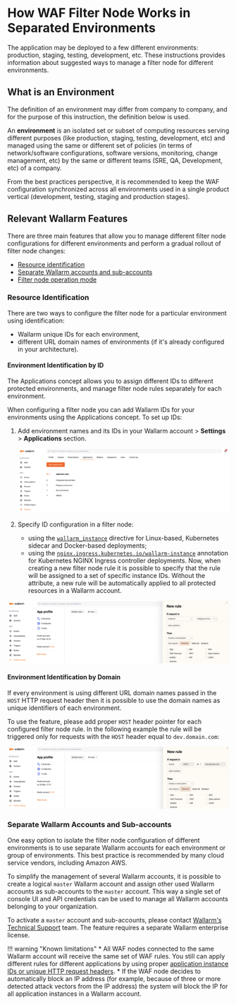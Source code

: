 # How WAF Filter Node Works in Separated Environments

The application may be deployed to a few different environments: production, staging, testing, development, etc. These instructions provides information about suggested ways to manage a filter node for different environments.

## What is an Environment
The definition of an environment may differ from company to company, and for the purpose of this instruction, the definition below is used.

An **environment** is an isolated set or subset of computing resources serving different purposes (like production, staging, testing, development, etc) and managed using the same or different set of policies (in terms of network/software configurations, software versions, monitoring, change management, etc) by the same or different teams (SRE, QA, Development, etc) of a company.

From the best practices perspective, it is recommended to keep the WAF configuration synchronized across all environments used in a single product vertical (development, testing, staging and production stages).

## Relevant Wallarm Features

There are three main features that allow you to manage different filter node configurations for different environments and perform a gradual rollout of filter node changes:

* [Resource identification](#resource-identification)
* [Separate Wallarm accounts and sub-accounts](#separate-wallarm-accounts-and-sub-accounts)
* [Filter node operation mode](../../configure-wallarm-mode.md)

### Resource Identification

There are two ways to configure the filter node for a particular environment using identification:

* Wallarm unique IDs for each environment,
* different URL domain names of environments (if it's already configured in your architecture).

#### Environment Identification by ID

The Applications concept allows you to assign different IDs to different protected environments, and manage filter node rules separately for each environment.

When configuring a filter node you can add Wallarm IDs for your environments using the Applications concept. To set up IDs:

1. Add environment names and its IDs in your Wallarm account > **Settings** > **Applications** section.

    ![!Added environments](../../../images/admin-guides/configuration-guides/waf-in-separate-environments/added-applications.png)
2. Specify ID configuration in a filter node:

    * using the [`wallarm_instance`](../../configure-parameters-en.md#wallarm_instance) directive for Linux-based, Kubernetes sidecar and Docker-based deployments;
    * using the [`nginx.ingress.kubernetes.io/wallarm-instance`](../../configure-kubernetes-en.md#ingress-annotations) annotation for Kubernetes NGINX Ingress controller deployments. Now, when creating a new filter node rule it is possible to specify that the rule will be assigned to a set of specific instance IDs. Without the attribute, a new rule will be automatically applied to all protected resources in a Wallarm account.

![!Creating rule for ID](../../../images/admin-guides/configuration-guides/waf-in-separate-environments/create-rule-for-id.png)

#### Environment Identification by Domain

If every environment is using different URL domain names passed in the `HOST` HTTP request header then it is possible to use the domain names as unique identifiers of each environment.

To use the feature, please add proper `HOST` header pointer for each configured filter node rule. In the following example the rule will be triggered only for requests with the `HOST` header equal to `dev.domain.com`:

![!Creating rule for HOST](../../../images/admin-guides/configuration-guides/waf-in-separate-environments/create-rule-for-host.png)

### Separate Wallarm Accounts and Sub-accounts

One easy option to isolate the filter node configuration of different environments is to use separate Wallarm accounts for each environment or group of environments. This best practice is recommended by many cloud service vendors, including Amazon AWS.

To simplify the management of several Wallarm accounts, it is possible to create a logical `master` Wallarm account and assign other used Wallarm accounts as sub-accounts to the `master` account. This way a single set of console UI and API credentials can be used to manage all Wallarm accounts belonging to your organization.

To activate a `master` account and sub-accounts, please contact [Wallarm's Technical Support](mailto:support@wallarm.com) team. The feature requires a separate Wallarm enterprise license.

!!! warning "Known limitations"
    * All WAF nodes connected to the same Wallarm account will receive the same set of WAF rules. You still can apply different rules for different applications by using proper [application instance IDs or unique HTTP request headers](#resource-identification).
    * If the WAF node decides to automatically block an IP address (for example, because of three or more detected attack vectors from the IP address) the system will block the IP for all application instances in a Wallarm account.